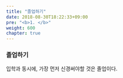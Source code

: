 ```yaml
---
title: "졸업하기"
date: 2018-08-30T18:22:33+09:00
pre: "<b>1. </b>"
weight: 600
chapter: true
---
```


### 졸업하기

입학과 동시에, 가장 먼저 신경써야할 것은 졸업이다.
